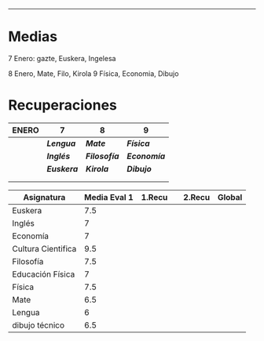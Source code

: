
---
# Medias

7 Enero: gazte, Euskera, Ingelesa

8 Enero, Mate, Filo, Kirola
9 Física, Economia, Dibujo

# Recuperaciones


| ENERO | 7             | 8               | 9              |
| ----- | ------------- | --------------- | -------------- |
|       | ***Lengua***  | ***Mate***      | ***Física***   |
|       | ***Inglés***  | ***Filosofía*** | ***Economía*** |
|       | ***Euskera*** | ***Kirola***    | ***Dibujo***   |
|       |               |                 |                |
|       |               |                 |                |



| Asignatura         | Media Eval 1 | 1.Recu |     | 2.Recu | Global |
| ------------------ | ------------ | ------ | --- | ------ | ------ |
| Euskera            | 7.5          |        |     |        |        |
| Inglés             | 7            |        |     |        |        |
| Economía           | 7            |        |     |        |        |
| Cultura Cientifica | 9.5          |        |     |        |        |
| Filosofía          | 7.5          |        |     |        |        |
| Educación Física   | 7            |        |     |        |        |
| Física             | 7.5          |        |     |        |        |
| Mate               | 6.5          |        |     |        |        |
| Lengua             | 6            |        |     |        |        |
| dibujo técnico     | 6.5          |        |     |        |        |
